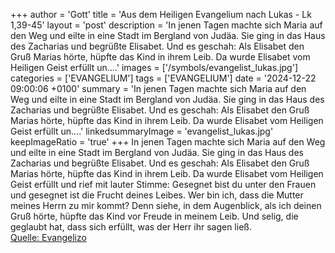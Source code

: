 +++
author = 'Gott'
title = 'Aus dem Heiligen Evangelium nach Lukas - Lk 1,39-45'
layout = 'post'
description = 'In jenen Tagen machte sich Maria auf den Weg und eilte in eine Stadt im Bergland von Judäa. Sie ging in das Haus des Zacharias und begrüßte Elisabet. Und es geschah: Als Elisabet den Gruß Marias hörte, hüpfte das Kind in ihrem Leib. Da wurde Elisabet vom Heiligen Geist erfüllt un....'
images = ['/symbols/evangelist_lukas.jpg']
categories = ['EVANGELIUM']
tags = ['EVANGELIUM']
date = '2024-12-22 09:00:06 +0100'
summary = 'In jenen Tagen machte sich Maria auf den Weg und eilte in eine Stadt im Bergland von Judäa. Sie ging in das Haus des Zacharias und begrüßte Elisabet. Und es geschah: Als Elisabet den Gruß Marias hörte, hüpfte das Kind in ihrem Leib. Da wurde Elisabet vom Heiligen Geist erfüllt un....'
linkedsummaryImage = 'evangelist_lukas.jpg'
keepImageRatio = 'true'
+++
In jenen Tagen machte sich Maria auf den Weg und eilte in eine Stadt im Bergland von Judäa.
Sie ging in das Haus des Zacharias und begrüßte Elisabet.
Und es geschah: Als Elisabet den Gruß Marias hörte, hüpfte das Kind in ihrem Leib. Da wurde Elisabet vom Heiligen Geist erfüllt
und rief mit lauter Stimme: Gesegnet bist du unter den Frauen und gesegnet ist die Frucht deines Leibes.<!--more-->
Wer bin ich, dass die Mutter meines Herrn zu mir kommt?
Denn siehe, in dem Augenblick, als ich deinen Gruß hörte, hüpfte das Kind vor Freude in meinem Leib.
Und selig, die geglaubt hat, dass sich erfüllt, was der Herr ihr sagen ließ.<br> [Quelle: Evangelizo](https://evangeliumtagfuertag.org/DE/gospel)